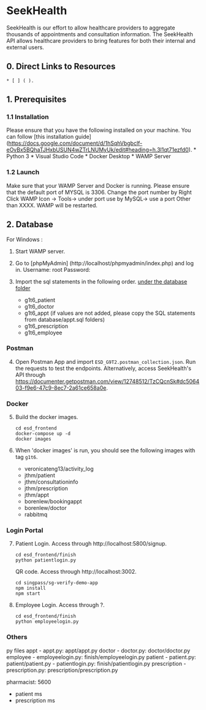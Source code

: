 # SeekHealth 
SeekHealth is our effort to allow healthcare providers to aggregate thousands of appointments and consultation information. The SeekHealth API allows healthcare providers to bring features for both their internal and external users.

## 0. Direct Links to Resources
    * [ ] ( ).


## 1. Prerequisites
### 1.1 Installation
Please ensure that you have the following installed on your machine. You can follow [this installation guide] (https://docs.google.com/document/d/1hSqhVbgbclf-eOvBx5BQhaTJHxbUSUN4wZTrLNUMyUk/edit#heading=h.3l1qt71ezfd0).
    * Python 3
    * Visual Studio Code
    * Docker Desktop
    * WAMP Server

### 1.2 Launch
Make sure that your WAMP Server and Docker is running.
Please ensure that the default port of MYSQL is 3306. Change the port number by Right Click WAMP Icon -> Tools-> under port use by MySQL-> use a port Other than XXXX. WAMP will be restarted.

## 2. Database
For Windows :
1.  Start WAMP server.

2.  Go to [phpMyAdmin] (http://localhost/phpmyadmin/index.php) and log in.
    Username: root
    Password: 

3.  Import the sql statements in the following order. [under the database folder](./database)
    - g1t6_patient
    - g1t6_doctor
    - g1t6_appt (if values are not added, please copy the SQL statements from database/appt.sql folders)
    - g1t6_prescription
    - g1t6_employee


### Postman
4.  Open Postman App and import `ESD_G9T2.postman_collection.json`. Run the requests to test the endpoints.
    Alternatively, access SeekHealth's API through https://documenter.getpostman.com/view/12748512/TzCQcnSk#dc506403-f9e6-47c9-8ec7-2a61ce658a0e.
    
### Docker
5.  Build the docker images.
    ```
    cd esd_frontend
    docker-compose up -d
    docker images
    ```

6.  When 'docker images' is run, you should see the following images with tag `g1t6`.
    - veronicateng13/activity_log
    - jthm/patient
    - jthm/consultationinfo
    - jthm/prescription
    - jthm/appt
    - borenlew/bookingappt
    - borenlew/doctor
    - rabbitmq

### Login Portal
7.  Patient Login. Access through http://localhost:5800/signup.
    ```
    cd esd_frontend/finish
    python patientlogin.py
    ```

    QR code. Access through http://localhost:3002.
    ```
    cd singpass/sg-verify-demo-app
    npm install
    npm start
    ```

8. Employee Login. Access through ?.
    ```
    cd esd_frontend/finish
    python employeelogin.py
    ```


### Others
py files
appt
    - appt.py: appt/appt.py
doctor
    - doctor.py: doctor/doctor.py
employee
    - employeelogin.py: finish/employeelogin.py
patient
    - patient.py: patient/patient.py
    - patientlogin.py: finish/patientlogin.py
prescription
    - prescription.py: prescription/prescription.py


pharmacist: 5600
- patient ms
- prescription ms
